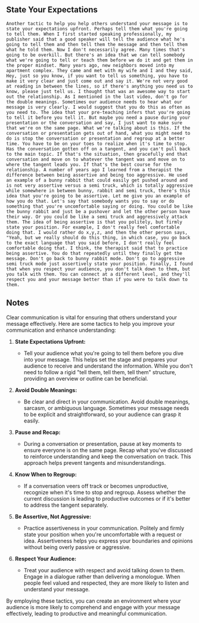## State Your Expectations
```
Another tactic to help you help others understand your message is to state your expectations upfront. Perhaps tell them what you're going to tell them. When I first started speaking professionally, my publisher said that a good speaker will tell the audience what he's going to tell them and then tell them the message and then tell them what he told them. Now I don't necessarily agree. Many times that's going to be overkill. But there's an idea that we can tell somebody what we're going to tell or teach them before we do it and get them in the proper mindset. Many years ago, new neighbors moved into my apartment complex. They came and met with my wife and I and they said, Hey, just so you know, if you want to tell us something, you have to make it very clear and just come out and say it. We're not very good at reading in between the lines, so if there's anything you need us to know, please just tell us. I thought that was an awesome way to start out the relationship. As I mentioned in the last video, don't go for the double meanings. Sometimes our audience needs to hear what our message is very clearly. I would suggest that you do this as often as you need to. The idea that your pre‑teaching infers that you're going to tell it before you tell it. But maybe you need a pause during your presentation or the conversation and say, I just want to make sure that we're on the same page. What we're talking about is this. If the conversation or presentation gets out of hand, what you might need to do is stop the conversation or presentation and regroup at a better time. You have to be on your toes to realize when it's time to stop. Has the conversation gotten off on a tangent, and you can't pull back to the main topic. If that's the situation, then gracefully end that conversation and move on to whatever the tangent was and move on to where the tangent leads you. If that's the best course for the relationship. A number of years ago I learned from a therapist the difference between being assertive and being too aggressive. He used an example of a bunny rabbit that could easily get pushed around and is not very assertive versus a semi truck, which is totally aggressive while somewhere in between bunny, rabbit and semi truck, there's this idea that you're going to be assertive. Let me give you an example of how you do that. Let's say that somebody wants you to say or do something that you're uncomfortable saying or doing. You could be like the bunny rabbit and just be a pushover and let the other person have their way. Or you could be like a semi truck and aggressively attack them. The idea of being assertive is that you politely, but firmly state your position. For example, I don't really feel comfortable doing that. I would rather do x,y,z, and then the other person says, "Yeah, but we really should do this thing, in which case, you go back to the exact language that you said before, I don't really feel comfortable doing that. I think, the therapist said that to practice being assertive. You do that repeatedly until they finally get the message. Don't go back to bunny rabbit mode. Don't go to aggressive semi truck mode just assertively state your position. Finally, I found that when you respect your audience, you don't talk down to them, but you talk with them. You can connect at a different level, and they'll respect you and your message better than if you were to talk down to them.
```

## Notes
Clear communication is vital for ensuring that others understand your message effectively. Here are some tactics to help you improve your communication and enhance understanding:

1. **State Expectations Upfront:**
   - Tell your audience what you're going to tell them before you dive into your message. This helps set the stage and prepares your audience to receive and understand the information. While you don't need to follow a rigid "tell them, tell them, tell them" structure, providing an overview or outline can be beneficial.

2. **Avoid Double Meanings:**
   - Be clear and direct in your communication. Avoid double meanings, sarcasm, or ambiguous language. Sometimes your message needs to be explicit and straightforward, so your audience can grasp it easily.

3. **Pause and Recap:**
   - During a conversation or presentation, pause at key moments to ensure everyone is on the same page. Recap what you've discussed to reinforce understanding and keep the conversation on track. This approach helps prevent tangents and misunderstandings.

4. **Know When to Regroup:**
   - If a conversation veers off track or becomes unproductive, recognize when it's time to stop and regroup. Assess whether the current discussion is leading to productive outcomes or if it's better to address the tangent separately.

5. **Be Assertive, Not Aggressive:**
   - Practice assertiveness in your communication. Politely and firmly state your position when you're uncomfortable with a request or idea. Assertiveness helps you express your boundaries and opinions without being overly passive or aggressive.

6. **Respect Your Audience:**
   - Treat your audience with respect and avoid talking down to them. Engage in a dialogue rather than delivering a monologue. When people feel valued and respected, they are more likely to listen and understand your message.

By employing these tactics, you can create an environment where your audience is more likely to comprehend and engage with your message effectively, leading to productive and meaningful communication.